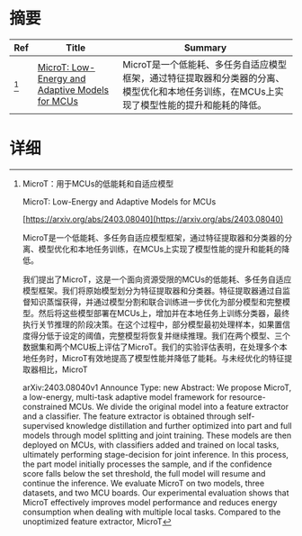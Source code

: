 # 摘要

| Ref | Title | Summary |
| --- | --- | --- |
| [^1] | [MicroT: Low-Energy and Adaptive Models for MCUs](https://arxiv.org/abs/2403.08040) | MicroT是一个低能耗、多任务自适应模型框架，通过特征提取器和分类器的分离、模型优化和本地任务训练，在MCUs上实现了模型性能的提升和能耗的降低。 |

# 详细

[^1]: MicroT：用于MCUs的低能耗和自适应模型

    MicroT: Low-Energy and Adaptive Models for MCUs

    [https://arxiv.org/abs/2403.08040](https://arxiv.org/abs/2403.08040)

    MicroT是一个低能耗、多任务自适应模型框架，通过特征提取器和分类器的分离、模型优化和本地任务训练，在MCUs上实现了模型性能的提升和能耗的降低。

    

    我们提出了MicroT，这是一个面向资源受限的MCUs的低能耗、多任务自适应模型框架。我们将原始模型划分为特征提取器和分类器。特征提取器通过自监督知识蒸馏获得，并通过模型分割和联合训练进一步优化为部分模型和完整模型。然后将这些模型部署在MCUs上，增加并在本地任务上训练分类器，最终执行关节推理的阶段决策。在这个过程中，部分模型最初处理样本，如果置信度得分低于设定的阈值，完整模型将恢复并继续推理。我们在两个模型、三个数据集和两个MCU板上评估了MicroT。我们的实验评估表明，在处理多个本地任务时，MicroT有效地提高了模型性能并降低了能耗。与未经优化的特征提取器相比，MicroT

    arXiv:2403.08040v1 Announce Type: new  Abstract: We propose MicroT, a low-energy, multi-task adaptive model framework for resource-constrained MCUs. We divide the original model into a feature extractor and a classifier. The feature extractor is obtained through self-supervised knowledge distillation and further optimized into part and full models through model splitting and joint training. These models are then deployed on MCUs, with classifiers added and trained on local tasks, ultimately performing stage-decision for joint inference. In this process, the part model initially processes the sample, and if the confidence score falls below the set threshold, the full model will resume and continue the inference. We evaluate MicroT on two models, three datasets, and two MCU boards. Our experimental evaluation shows that MicroT effectively improves model performance and reduces energy consumption when dealing with multiple local tasks. Compared to the unoptimized feature extractor, MicroT
    

